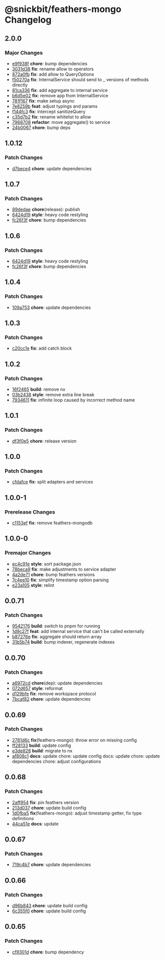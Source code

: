 # @snickbit/feathers-mongo Changelog

## 2.0.0

### Major Changes

- [e9f938f](https://github.com/snickbit/feathers/commit/e9f938f) **chore**:  bump dependencies
- [3031d38](https://github.com/snickbit/feathers/commit/3031d38) **fix**:  rename allow to operators
- [872a0fb](https://github.com/snickbit/feathers/commit/872a0fb) **fix**:  add allow to QueryOptions
- [f50270a](https://github.com/snickbit/feathers/commit/f50270a) **fix**:  InternalService should send to _ versions of methods directly
- [81ca336](https://github.com/snickbit/feathers/commit/81ca336) **fix**:  add aggregate to internal service
- [b6d5e02](https://github.com/snickbit/feathers/commit/b6d5e02) **fix**:  remove app from InternalService
- [781f167](https://github.com/snickbit/feathers/commit/781f167) **fix**:  make setup async
- [7e8259b](https://github.com/snickbit/feathers/commit/7e8259b) **feat**:  adjust typings and params
- [f144fc3](https://github.com/snickbit/feathers/commit/f144fc3) **fix**:  intercept sanitizeQuery
- [c35d7b2](https://github.com/snickbit/feathers/commit/c35d7b2) **fix**:  rename whitelist to allow
- [7968708](https://github.com/snickbit/feathers/commit/7968708) **refactor**:  move aggregate() to service
- [24b0067](https://github.com/snickbit/feathers/commit/24b0067) **chore**:  bump deps

## 1.0.12

### Patch Changes

- [d7bece4](https://github.com/snickbit/feathers/commit/d7bece4) **chore**:  update dependencies

## 1.0.7

### Patch Changes

- [89dedae](https://github.com/snickbit/feathers/commit/89dedae) **chore**(release):  publish
- [6424d19](https://github.com/snickbit/feathers/commit/6424d19) **style**:  heavy code restyling
- [fc26f3f](https://github.com/snickbit/feathers/commit/fc26f3f) **chore**:  bump dependencies

## 1.0.6

### Patch Changes

- [6424d19](https://github.com/snickbit/feathers/commit/6424d19) **style**:  heavy code restyling
- [fc26f3f](https://github.com/snickbit/feathers/commit/fc26f3f) **chore**:  bump dependencies

## 1.0.4

### Patch Changes

- [109a753](https://github.com/snickbit/feathers/commit/109a753) **chore**:  update dependencies

## 1.0.3

### Patch Changes

- [c20cc1e](https://github.com/snickbit/feathers/commit/c20cc1e) **fix**:  add catch block

## 1.0.2

### Patch Changes

- [16f2465](https://github.com/snickbit/feathers/commit/16f2465) **build**:  remove nx
- [03b2438](https://github.com/snickbit/feathers/commit/03b2438) **style**:  remove extra line break
- [7934611](https://github.com/snickbit/feathers/commit/7934611) **fix**:  infinite loop caused by incorrect method name

## 1.0.1

### Patch Changes

- [df3f0e5](https://github.com/snickbit/feathers/commit/df3f0e5) **chore**:  release version

## 1.0.0

### Patch Changes

- [cfdafce](https://github.com/snickbit/feathers/commit/cfdafce) **fix**:  split adapters and services

## 1.0.0-1

### Prerelease Changes

- [c1153ef](https://github.com/snickbit/feathers/commit/c1153ef) **fix**:  remove feathers-mongodb

## 1.0.0-0

### Premajor Changes

- [ec4c91e](https://github.com/snickbit/feathers/commit/ec4c91e) **style**:  sort package.json
- [78beca9](https://github.com/snickbit/feathers/commit/78beca9) **fix**:  make adjustments to service adapter
- [4a2de71](https://github.com/snickbit/feathers/commit/4a2de71) **chore**:  bump feathers versions
- [7c4ee10](https://github.com/snickbit/feathers/commit/7c4ee10) **fix**:  simplify timestamp option parsing
- [e23a105](https://github.com/snickbit/feathers/commit/e23a105) **style**:  relint

## 0.0.71

### Patch Changes

- [9542176](https://github.com/snickbit/feathers/commit/9542176) **build**:  switch to pnpm for running
- [1d9c27f](https://github.com/snickbit/feathers/commit/1d9c27f) **feat**:  add internal service that can't be called externally
- [b87276e](https://github.com/snickbit/feathers/commit/b87276e) **fix**:  aggregate should return array
- [31b5b74](https://github.com/snickbit/feathers/commit/31b5b74) **build**:  bump indexer, regenerate indexes

## 0.0.70

### Patch Changes

- [a6972cd](https://github.com/snickbit/feathers/commit/a6972cd) **chore**(dep):  update dependencies
- [072d657](https://github.com/snickbit/feathers/commit/072d657) **style**:  reformat
- [d129bfe](https://github.com/snickbit/feathers/commit/d129bfe) **fix**:  remove workspace protocol
- [7bcaf82](https://github.com/snickbit/feathers/commit/7bcaf82) **chore**:  update dependencies

## 0.0.69

### Patch Changes

- [2781d6c](https://github.com/snickbit/feathers/commit/2781d6c) **fix**(feathers-mongo):  throw error on missing config
- [ff28133](https://github.com/snickbit/feathers/commit/ff28133) **build**:  update config
- [e3de828](https://github.com/snickbit/feathers/commit/e3de828) **build**:  migrate to nx
- [af808c1](https://github.com/snickbit/feathers/commit/af808c1) **docs**:  update chore: update config docs: update chore: update dependencies chore: adjust configurations

## 0.0.68

### Patch Changes

- [2aff954](https://github.com/snickbit/feathers/commit/2aff954) **fix**:  pin feathers version
- [213d037](https://github.com/snickbit/feathers/commit/213d037) **chore**:  update build config
- [1d0fba5](https://github.com/snickbit/feathers/commit/1d0fba5) **fix**(feathers-mongo):  adjust timestamp getter, fix type definitions
- [44ca51e](https://github.com/snickbit/feathers/commit/44ca51e) **docs**:  update

## 0.0.67

### Patch Changes

- [719c4b7](https://github.com/snickbit/feathers/commit/719c4b7) **chore**:  update dependencies

## 0.0.66

### Patch Changes

- [d96b843](https://github.com/snickbit/feathers/commit/d96b843) **chore**:  update build config
- [6c355f0](https://github.com/snickbit/feathers/commit/6c355f0) **chore**:  update build config

## 0.0.65

### Patch Changes

- [cf9301d](https://github.com/snickbit/feathers/commit/cf9301d) **chore**:  bump dependency

